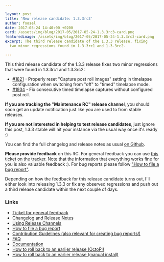 ```yaml
---

layout: post
title: 'New release candidate: 1.3.3rc3'
author: foosel
date: 2017-05-24 14:40:00 +0200
card: /assets/img/blog/2017-05/2017-05-24-1.3.3rc3-card.png
featuredimage: /assets/img/blog/2017-05/2017-05-24-1.3.3rc3-card.png
excerpt: The third release candidate of the 1.3.3 release, fixing
  two minor regressions found in 1.3.3rc1 and 1.3.3rc2.

---
```


This third release candidate of the 1.3.3 release fixes two minor
regressions that were found in 1.3.3rc1 and 1.3.3rc2:

  * [#1821](https://github.com/foosel/OctoPrint/issues/1821) - Properly
    reset "Capture post roll images" setting in timelapse configuration
    when switching from "off" to "timed" timelapse mode.
  * [#1934](https://github.com/foosel/OctoPrint/issues/1934) - Fix
    consecutive timed timelapse captures without configured post roll.

**If you are tracking the "Maintenance RC" release channel**, you
should soon get an update notification just like you are used to from
stable releases.

**If you are not interested in helping to test release candidates**, just
ignore this post, 1.3.3 stable will hit your instance via the usual
way once it's ready :)

You can find the full changelog and release notes as usual
[on Github](https://github.com/foosel/OctoPrint/releases/tag/1.3.3rc3).

**Please provide feedback** on this RC. For general feedback you can use
[this ticket on the tracker](https://github.com/foosel/OctoPrint/issues/1935).
Note that the information that everything works fine for you is also
valuable feedback :). For bug reports please follow
["How to file a bug report"](https://github.com/foosel/OctoPrint/blob/master/CONTRIBUTING.md#how-to-file-a-bug-report).

Depending on how the feedback for this release candidate turns out, I'll
either look into releasing 1.3.3 or fix any observed regressions and push
out a third release candidate within the next couple of days.

### Links

  * [Ticket for general feedback](https://github.com/foosel/OctoPrint/issues/1935)
  * [Changelog and Release Notes](https://github.com/foosel/OctoPrint/releases/tag/1.3.3rc3)
  * [Using Release Channels](https://github.com/foosel/OctoPrint/wiki/Using-Release-Channels)
  * [How to file a bug report](https://github.com/foosel/OctoPrint/blob/master/CONTRIBUTING.md#how-to-file-a-bug-report)
  * [Contribution Guidelines (also relevant for creating bug reports!)](https://github.com/foosel/OctoPrint/blob/master/CONTRIBUTING.md)
  * [FAQ](https://github.com/foosel/OctoPrint/wiki/FAQ)
  * [Documentation](http://docs.octoprint.org/)
  * [How to roll back to an earlier release (OctoPi)](https://github.com/foosel/OctoPrint/wiki/FAQ#how-can-i-revert-to-an-older-version-of-the-octoprint-installation-on-my-octopi-image)
  * [How to roll back to an earlier release (manual install)](https://github.com/foosel/OctoPrint/wiki/FAQ#how-can-i-roll-back-to-an-earlier-version-after-an-update)

